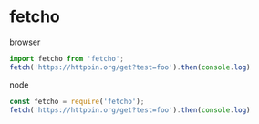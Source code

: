 # fetcho

browser
```js
import fetcho from 'fetcho';
fetch('https://httpbin.org/get?test=foo').then(console.log)
```

node
```js
const fetcho = require('fetcho');
fetch('https://httpbin.org/get?test=foo').then(console.log)
```
